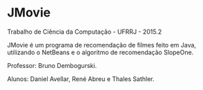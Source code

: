 # JMovie

Trabalho de Ciência da Computação - UFRRJ - 2015.2

JMovie é um programa de recomendação de filmes feito em Java, utilizando o NetBeans e o algoritmo de recomendação SlopeOne.

Professor: Bruno Dembogurski.

Alunos: Daniel Avellar, René Abreu e Thales Sathler.
